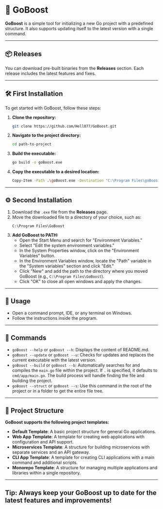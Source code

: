 
# 🚀 GoBoost

**GoBoost** is a simple tool for initializing a new Go project with a predefined structure. It also supports updating itself to the latest version with a single command.

---

## 📦 Releases

You can download pre-built binaries from the **Releases** section. Each release includes the latest features and fixes.

---

## 🛠 First Installation

To get started with GoBoost, follow these steps:

1. **Clone the repository:**
   ```bash
   git clone https://github.com/Hell077/GoBoost.git
   ```
2. **Navigate to the project directory:**
   ```bash
   cd path-to-project
   ```
3. **Build the executable:**
   ```bash 
   go build -o goBoost.exe
   ```
4. **Copy the executable to a desired location:**
   ```bash 
   Copy-Item -Path .\goBoost.exe -Destination "C:\Program Files\goBoost.exe"
   ```

---

## ⚙️ Second Installation

1. Download the `.exe` file from the **Releases** page.
2. Move the downloaded file to a directory of your choice, such as:
   ```
   C:\Program Files\GoBoost
   ```
3. **Add GoBoost to PATH:**
   - Open the Start Menu and search for "Environment Variables."
   - Select "Edit the system environment variables."
   - In the System Properties window, click on the "Environment Variables" button.
   - In the Environment Variables window, locate the "Path" variable in the "System variables" section and click "Edit."
   - Click "New" and add the path to the directory where you moved GoBoost (e.g., `C:\Program Files\GoBoost`).
   - Click "OK" to close all open windows and apply the changes.

---

## 📝 Usage

- Open a command prompt, IDE, or any terminal on Windows.
- Follow the instructions inside the program.

---

## 🔧 Commands

- `goBoost --help` or `goBoost --h`: Displays the content of README.md.
- `goBoost --update` or `goBoost --u`: Checks for updates and replaces the current executable with the latest version.
- `goBoost --build` or `goBoost --b`: Automatically searches for and compiles the `main.go` file within the project. If `.` is specified, it defaults to `cmd/app/main.go`. The build process will handle finding the file and building the project.
- `goBoost --struct` or `goBoost --s`: Use this command in the root of the project or in a folder to get the entire file tree.

---

## 📂 Project Structure

**GoBoost supports the following project templates:**

- **Default Template**: A basic project structure for general Go applications.
- **Web App Template**: A template for creating web applications with configuration and API support.
- **Microservices Template**: A structure for building microservices with separate services and an API gateway.
- **CLI App Template**: A template for creating CLI applications with a main command and additional scripts.
- **Monorepo Template**: A structure for managing multiple applications and libraries within a single repository.

---

## Tip: Always keep your GoBoost up to date for the latest features and improvements!
